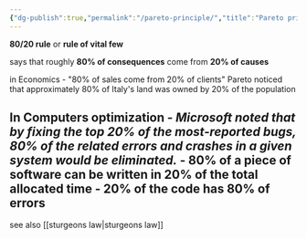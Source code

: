 ```yaml
---
{"dg-publish":true,"permalink":"/pareto-principle/","title":"Pareto principle","tags":["adages","statistics","computer"],"created":"2023-05-13","updated":""}
---
```



**80/20 rule** or **rule of vital few**

says that roughly **80% of consequences** come from **20% of causes**


in Economics -
"80% of sales come from 20% of clients"
Pareto noticed that approximately 80% of Italy's land was owned by 20% of the population

In Computers 
	optimization 
	-  *Microsoft noted that by fixing the top 20% of the most-reported bugs, 80% of the related errors and crashes in a given system would be eliminated.*
	- 80% of a piece of software can be written in 20% of the total allocated time
	- 20% of the code has 80% of errors 
- 

see also [[sturgeons law\|sturgeons law]]